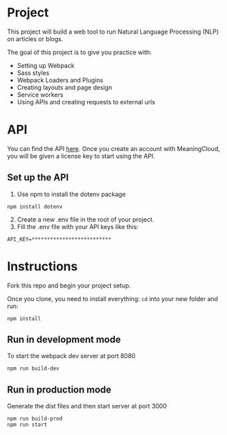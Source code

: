 # Project 

This project will build a web tool to run Natural Language Processing (NLP) on articles or blogs.

The goal of this project is to give you practice with:
- Setting up Webpack
- Sass styles
- Webpack Loaders and Plugins
- Creating layouts and page design
- Service workers
- Using APIs and creating requests to external urls

# API
You can find the API [here](https://www.meaningcloud.com/developer/sentiment-analysis). 
Once you create an account with MeaningCloud, you will be given a license key to start using the API.
## Set up the API
1. Use npm to install the dotenv package
```
npm install dotenv
```
2. Create a new .env file in the root of your project.
3. Fill the .env file with your API keys like this:
```
API_KEY=**************************
```

# Instructions

Fork this repo and begin your project setup.

Once you clone, you need to install everything:
`cd` into your new folder and run:
```
npm install
```
## Run in development mode
To start the webpack dev server at port 8080
```
npm run build-dev
```
## Run in production mode
Generate the dist files and then start server at port 3000
```
npm run build-prod
npm run start
```
